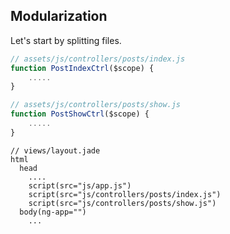 ## Modularization

Let's start by splitting files.

```js
// assets/js/controllers/posts/index.js
function PostIndexCtrl($scope) {
    .....
}
```

```js
// assets/js/controllers/posts/show.js
function PostShowCtrl($scope) {
    .....
}
```

```jade
// views/layout.jade
html
  head
    ....
    script(src="js/app.js")
    script(src="js/controllers/posts/index.js")
    script(src="js/controllers/posts/show.js")
  body(ng-app="")
    ...
```
